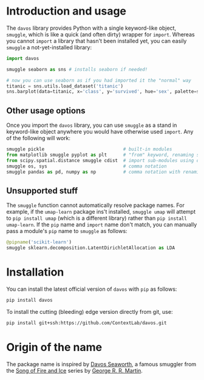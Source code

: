 # Introduction and usage

The `davos` library provides Python with a single keyword-like object, `smuggle`, which is like a quick (and often dirty) wrapper for `import`.  Whereas you cannot `import` a library that hasn't been installed yet, you can easily `smuggle` a not-yet-installed library:

```python
import davos

smuggle seaborn as sns # installs seaborn if needed!

# now you can use seaborn as if you had imported it the "normal" way
titanic = sns.utils.load_dataset('titanic')
sns.barplot(data=titanic, x='class', y='survived', hue='sex', palette=sns.light_palette('seagreen'))
```

## Other usage options

Once you import the `davos` library, you can use `smuggle` as a stand in keyword-like object anywhere you would have otherwise used `import`.  Any of the following will work:
```python
smuggle pickle                             # built-in modules
from matplotlib smuggle pyplot as plt      # "from" keyword, renaming sub-modules using "as"
from scipy.spatial.distance smuggle cdist  # import sub-modules using dot notation
smuggle os, sys                            # comma notation
smuggle pandas as pd, numpy as np          # comma notation with renaming using "as"
```

## Unsupported stuff

The `smuggle` function cannot automatically resolve package names.  For example, if the `umap-learn` package ins't installed, `smuggle umap` will attempt to `pip install umap` (which is a different library) rather than `pip install umap-learn`.  If the `pip` name and `import` name don't match, you can manually pass a module's `pip` name to `smuggle` as follows:

```python
@pipname('scikit-learn')
smuggle sklearn.decomposition.LatentDirichletAllocation as LDA
```

# Installation

You can install the latest official version of `davos` with `pip` as follows:

```bash
pip install davos
```

To install the cutting (bleeding) edge version directly from git, use:

```bash
pip install git+ssh:https://github.com/ContextLab/davos.git
```

# Origin of the name

The package name is inspired by [Davos Seaworth](https://gameofthrones.fandom.com/wiki/Davos_Seaworth), a famous smuggler from the [Song of Fire and Ice](https://en.wikipedia.org/wiki/A_Song_of_Ice_and_Fire) series by [George R. R. Martin](https://en.wikipedia.org/wiki/George_R._R._Martin).

